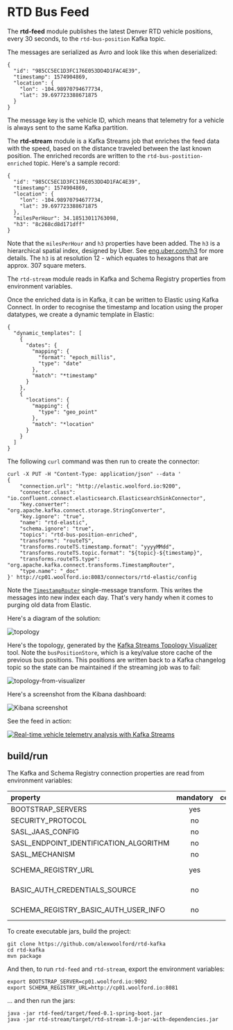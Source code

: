 # RTD Bus Feed

The __rtd-feed__ module publishes the latest Denver RTD vehicle positions, every 30 seconds, to the `rtd-bus-position` Kafka topic.

The messages are serialized as Avro and look like this when deserialized:

    {
      "id": "985CC5EC1D3FC176E053DD4D1FAC4E39",
      "timestamp": 1574904869,
      "location": {
        "lon": -104.98970794677734,
        "lat": 39.697723388671875
      }
    }

The message key is the vehicle ID, which means that telemetry for a vehicle is always sent to the same Kafka partition.

The __rtd-stream__ module is a Kafka Streams job that enriches the feed data with the speed, based on the distance traveled between the last known position. The enriched records are written to the `rtd-bus-postition-enriched` topic. Here's a sample record:

    {
      "id": "985CC5EC1D3FC176E053DD4D1FAC4E39",
      "timestamp": 1574904869,
      "location": {
        "lon": -104.98970794677734,
        "lat": 39.697723388671875
      },
      "milesPerHour": 34.18513011763098,
      "h3": "8c268cd8d171dff"
    }

Note that the `milesPerHour` and `h3` properties have been added. The `h3` is a hierarchical spatial index, designed by Uber. See [eng.uber.com/h3](https://eng.uber.com/h3/) for more details. The `h3` is at resolution 12 - which equates to hexagons that are approx. 307 square meters.

The `rtd-stream` module reads in Kafka and Schema Registry properties from environment variables.

Once the enriched data is in Kafka, it can be written to Elastic using Kafka Connect. In order to recognise the timestamp and location using the proper datatypes, we create a dynamic template in Elastic:

    {
      "dynamic_templates": [
        {
          "dates": {
            "mapping": {
              "format": "epoch_millis",
              "type": "date"
            },
            "match": "*timestamp"
          }
        },
        {
          "locations": {
            "mapping": {
              "type": "geo_point"
            },
            "match": "*location"
          }
        }
      ]
    }

The following `curl` command was then run to create the connector:

    curl -X PUT -H "Content-Type: application/json" --data '
    {
        "connection.url": "http://elastic.woolford.io:9200",
        "connector.class": "io.confluent.connect.elasticsearch.ElasticsearchSinkConnector",
        "key.converter": "org.apache.kafka.connect.storage.StringConverter",
        "key.ignore": "true",
        "name": "rtd-elastic",
        "schema.ignore": "true",
        "topics": "rtd-bus-position-enriched",
        "transforms": "routeTS",
        "transforms.routeTS.timestamp.format": "yyyyMMdd",
        "transforms.routeTS.topic.format": "${topic}-${timestamp}",
        "transforms.routeTS.type": "org.apache.kafka.connect.transforms.TimestampRouter",
        "type.name": "_doc"
    }' http://cp01.woolford.io:8083/connectors/rtd-elastic/config

Note the [`TimestampRouter`](https://docs.confluent.io/current/connect/transforms/timestamprouter.html#timestamprouter) single-message transform. This writes the messages into new index each day. That's very handy when it comes to purging old data from Elastic.

Here's a diagram of the solution:

![topology](img/rtd-arch.png)

Here's the topology, generated by the [Kafka Streams Topology Visualizer](https://zz85.github.io/kafka-streams-viz/) tool. Note the `busPositionStore`, which is a key/value store cache of the previous bus positions. This positions are written back to a Kafka changelog topic so the state can be maintained if the streaming job was to fail:

![topology-from-visualizer](img/topology.png)

Here's a screenshot from the Kibana dashboard:

![Kibana screenshot](img/rtd-elastic.png)

See the feed in action:

[![Real-time vehicle telemetry analysis with Kafka Streams](https://img.youtube.com/vi/yIFOCYy7Wmc/0.jpg)](https://www.youtube.com/watch?v=yIFOCYy7Wmc)


## build/run

The Kafka and Schema Registry connection properties are read from environment variables:

| property                                  | mandatory | component         |
| :---                                      |    :----: |      ---:         |
| BOOTSTRAP_SERVERS                         | yes       | Kafka             |
| SECURITY_PROTOCOL                         | no        | Kafka             |
| SASL_JAAS_CONFIG                          | no        | Kafka             |
| SASL_ENDPOINT_IDENTIFICATION_ALGORITHM    | no        | Kafka             |
| SASL_MECHANISM                            | no        | Kafka             |       
| SCHEMA_REGISTRY_URL                       | yes       | Schema Registry   |
| BASIC_AUTH_CREDENTIALS_SOURCE             | no        | Schema Registry   |
| SCHEMA_REGISTRY_BASIC_AUTH_USER_INFO      | no        | Schema Registry   |


To create executable jars, build the project:
    
    git clone https://github.com/alexwoolford/rtd-kafka
    cd rtd-kafka
    mvn package

And then, to run `rtd-feed` and `rtd-stream`, export the environment variables:

    export BOOTSTRAP_SERVER=cp01.woolford.io:9092
    export SCHEMA_REGISTRY_URL=http://cp01.woolford.io:8081

... and then run the jars:

    java -jar rtd-feed/target/feed-0.1-spring-boot.jar
    java -jar rtd-stream/target/rtd-stream-1.0-jar-with-dependencies.jar


[//]: # ({
    "connection.url": "http://elastic.woolford.io:9200",
    "connector.class": "io.confluent.connect.elasticsearch.ElasticsearchSinkConnector",
    "key.converter": "org.apache.kafka.connect.storage.StringConverter",
    "key.ignore": "true",
    "name": "rtd-elastic",
    "schema.ignore": "true",
    "topics": "rtd-bus-position-enriched",
    "transforms": "routeTS",
    "transforms.routeTS.timestamp.format": "yyyyMMdd",
    "transforms.routeTS.topic.format": "${topic}-${timestamp}",
    "transforms.routeTS.type": "org.apache.kafka.connect.transforms.TimestampRouter",
    "type.name": "_doc"
})


[//]: # (TODO: see which fields are _always_ there and, if any of 'em are interesting, capture them in the Avro payload
id: "1606401051_1530"
vehicle {
  trip {
    trip_id: "113492947"
    schedule_relationship: SCHEDULED
    route_id: "104L"
    direction_id: 0
  }
  position {
    latitude: 39.842
    longitude: -104.74735
    bearing: 185.0
  }
  current_status: IN_TRANSIT_TO
  timestamp: 1606401020
  stop_id: "34650"
  vehicle {
    id: "1530"
    label: "1530"
  }
})

